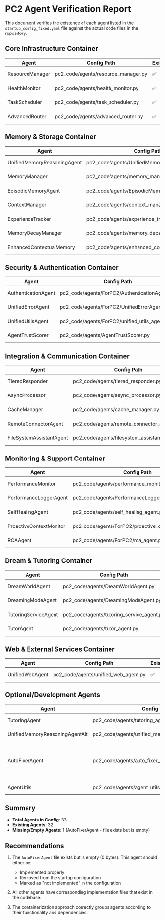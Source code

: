 # PC2 Agent Verification Report

This document verifies the existence of each agent listed in the `startup_config_fixed.yaml` file against the actual code files in the repository.

## Core Infrastructure Container

| Agent | Config Path | Exists | Notes |
|-------|-------------|--------|-------|
| ResourceManager | pc2_code/agents/resource_manager.py | ✅ | File exists |
| HealthMonitor | pc2_code/agents/health_monitor.py | ✅ | File exists |
| TaskScheduler | pc2_code/agents/task_scheduler.py | ✅ | File exists |
| AdvancedRouter | pc2_code/agents/advanced_router.py | ✅ | File exists |

## Memory & Storage Container

| Agent | Config Path | Exists | Notes |
|-------|-------------|--------|-------|
| UnifiedMemoryReasoningAgent | pc2_code/agents/UnifiedMemoryReasoningAgent.py | ✅ | File exists |
| MemoryManager | pc2_code/agents/memory_manager.py | ✅ | File exists |
| EpisodicMemoryAgent | pc2_code/agents/EpisodicMemoryAgent.py | ✅ | File exists |
| ContextManager | pc2_code/agents/context_manager.py | ✅ | File exists |
| ExperienceTracker | pc2_code/agents/experience_tracker.py | ✅ | File exists |
| MemoryDecayManager | pc2_code/agents/memory_decay_manager.py | ✅ | File exists |
| EnhancedContextualMemory | pc2_code/agents/enhanced_contextual_memory.py | ✅ | File exists |

## Security & Authentication Container

| Agent | Config Path | Exists | Notes |
|-------|-------------|--------|-------|
| AuthenticationAgent | pc2_code/agents/ForPC2/AuthenticationAgent.py | ✅ | File exists |
| UnifiedErrorAgent | pc2_code/agents/ForPC2/UnifiedErrorAgent.py | ✅ | File exists |
| UnifiedUtilsAgent | pc2_code/agents/ForPC2/unified_utils_agent.py | ✅ | File exists |
| AgentTrustScorer | pc2_code/agents/AgentTrustScorer.py | ✅ | File exists |

## Integration & Communication Container

| Agent | Config Path | Exists | Notes |
|-------|-------------|--------|-------|
| TieredResponder | pc2_code/agents/tiered_responder.py | ✅ | File exists |
| AsyncProcessor | pc2_code/agents/async_processor.py | ✅ | File exists |
| CacheManager | pc2_code/agents/cache_manager.py | ✅ | File exists |
| RemoteConnectorAgent | pc2_code/agents/remote_connector_agent.py | ✅ | File exists |
| FileSystemAssistantAgent | pc2_code/agents/filesystem_assistant_agent.py | ✅ | File exists |

## Monitoring & Support Container

| Agent | Config Path | Exists | Notes |
|-------|-------------|--------|-------|
| PerformanceMonitor | pc2_code/agents/performance_monitor.py | ✅ | File exists |
| PerformanceLoggerAgent | pc2_code/agents/PerformanceLoggerAgent.py | ✅ | File exists |
| SelfHealingAgent | pc2_code/agents/self_healing_agent.py | ✅ | File exists |
| ProactiveContextMonitor | pc2_code/agents/ForPC2/proactive_context_monitor.py | ✅ | File exists |
| RCAAgent | pc2_code/agents/ForPC2/rca_agent.py | ✅ | File exists |

## Dream & Tutoring Container

| Agent | Config Path | Exists | Notes |
|-------|-------------|--------|-------|
| DreamWorldAgent | pc2_code/agents/DreamWorldAgent.py | ✅ | File exists |
| DreamingModeAgent | pc2_code/agents/DreamingModeAgent.py | ✅ | File exists |
| TutoringServiceAgent | pc2_code/agents/tutoring_service_agent.py | ✅ | File exists |
| TutorAgent | pc2_code/agents/tutor_agent.py | ✅ | File exists |

## Web & External Services Container

| Agent | Config Path | Exists | Notes |
|-------|-------------|--------|-------|
| UnifiedWebAgent | pc2_code/agents/unified_web_agent.py | ✅ | File exists |

## Optional/Development Agents

| Agent | Config Path | Exists | Notes |
|-------|-------------|--------|-------|
| TutoringAgent | pc2_code/agents/tutoring_agent.py | ✅ | File exists |
| UnifiedMemoryReasoningAgentAlt | pc2_code/agents/unified_memory_reasoning_agent.py | ✅ | File exists |
| AutoFixerAgent | pc2_code/agents/auto_fixer_agent.py | ⚠️ | File exists but is empty (0 bytes) |
| AgentUtils | pc2_code/agents/agent_utils.py | ✅ | File exists |

## Summary

- **Total Agents in Config**: 33
- **Existing Agents**: 32
- **Missing/Empty Agents**: 1 (AutoFixerAgent - file exists but is empty)

## Recommendations

1. The `AutoFixerAgent` file exists but is empty (0 bytes). This agent should either be:
   - Implemented properly
   - Removed from the startup configuration
   - Marked as "not implemented" in the configuration

2. All other agents have corresponding implementation files that exist in the codebase.

3. The containerization approach correctly groups agents according to their functionality and dependencies. 